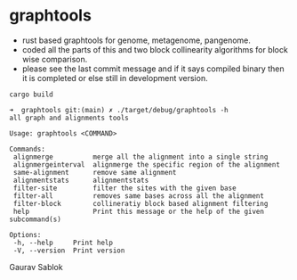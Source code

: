 # graphtools
 - rust based graphtools for genome, metagenome, pangenome.
 - coded all the parts of this and two block collinearity algorithms for block wise comparison. 
 - please see the last commit message and if it says compiled binary then it is completed or else still in development version. 

 ```
 cargo build 
 ```
 ```
 ➜  graphtools git:(main) ✗ ./target/debug/graphtools -h
 all graph and alignments tools

 Usage: graphtools <COMMAND>

 Commands:
  alignmerge          merge all the alignment into a single string
  alignmergeinterval  alignmerge the specific region of the alignment
  same-alignment      remove same alignment
  alignmentstats      alignmentstats
  filter-site         filter the sites with the given base
  filter-all          removes same bases across all the alignment
  filter-block        collineratiy block based alignment filtering
  help                Print this message or the help of the given subcommand(s)

 Options:
  -h, --help     Print help
  -V, --version  Print version
 ``` 
 Gaurav Sablok
